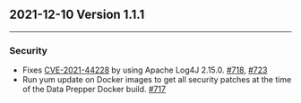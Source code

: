 ## 2021-12-10 Version 1.1.1

---

### Security
* Fixes [CVE-2021-44228](https://cve.mitre.org/cgi-bin/cvename.cgi?name=CVE-2021-44228) by using Apache Log4J 2.15.0. [#718](https://github.com/opensearch-project/data-prepper/pull/718), [#723](https://github.com/opensearch-project/data-prepper/pull/723)
* Run yum update on Docker images to get all security patches at the time of the Data Prepper Docker build. [#717](https://github.com/opensearch-project/data-prepper/pull/717)
